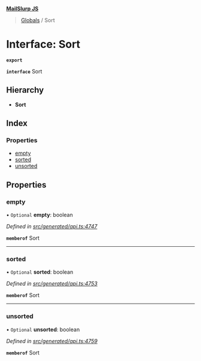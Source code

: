**[MailSlurp JS](../README.md)**

> [Globals](../README.md) / Sort

# Interface: Sort

**`export`** 

**`interface`** Sort

## Hierarchy

* **Sort**

## Index

### Properties

* [empty](sort.md#empty)
* [sorted](sort.md#sorted)
* [unsorted](sort.md#unsorted)

## Properties

### empty

• `Optional` **empty**: boolean

*Defined in [src/generated/api.ts:4747](https://github.com/mailslurp/mailslurp-client/blob/e4d4355/src/generated/api.ts#L4747)*

**`memberof`** Sort

___

### sorted

• `Optional` **sorted**: boolean

*Defined in [src/generated/api.ts:4753](https://github.com/mailslurp/mailslurp-client/blob/e4d4355/src/generated/api.ts#L4753)*

**`memberof`** Sort

___

### unsorted

• `Optional` **unsorted**: boolean

*Defined in [src/generated/api.ts:4759](https://github.com/mailslurp/mailslurp-client/blob/e4d4355/src/generated/api.ts#L4759)*

**`memberof`** Sort
